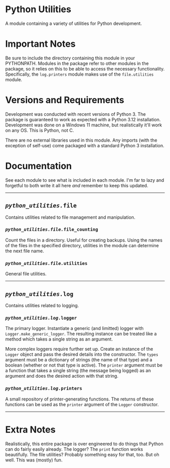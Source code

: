 # Python Utilities
A module containing a variety of utilities for Python development.

# Important Notes
Be sure to include the directory containing this module in your PYTHONPATH.
Modules in the package refer to other modules in the package, so it relies
on this to be able to access the necessary functionality. Specifically,
the <code>log.printers</code> module makes use of the <code>file.utilities</code>
module.

# Versions and Requirements
Development was conducted with recent versions of Python 3. The package is
guaranteed to work as expected with a Python 3.12 installation. Development
was done on a Windows 11 machine, but realistically it'll work on any OS.
This is Python, not C.

There are no external libraries used in this module. Any imports (with the
exception of self-use) come packaged with a standard Python 3 installation.

# Documentation
See each module to see what is included in each module. I'm far to lazy
and forgetful to both write it all here *and* remember to keep this updated.

---

## <code>*python_utilities.*__file__</code>
Contains utilities related to file management and manipulation.

### <code>*python_utilities.file.*__file_counting__</code>
Count the files in a directory. Useful for creating backups.
Using the names of the files in the specified directory, utilities in the
module can determine the next file name.

### <code>*python_utilities.file.*__utilities__</code>
General file utilities.

---

## <code>*python_utilities.*__log__</code>
Contains utilities related to logging.

### <code>*python_utilities.log.*__logger__</code>
The primary logger. Instantiate a generic (and limitted) logger with
`Logger.make_generic_logger`. The resulting instance can be treated like
a method which takes a single string as an argument.

More complex loggers require further set up. Create an instance of the
`Logger` object and pass the desired details into the constructor. The
`types` argument must be a dictionary of strings (the name of that type)
and a boolean (whether or not that type is active). The `printer` argument
must be a function that takes a single string (the message being logged)
as an argument and does the desired action with that string.

### <code>*python_utilities.log.*__printers__</code>
A small repository of printer-generating functions. The returns of these
functions can be used as the `printer` argument of the `Logger` constructor.

---

# Extra Notes
Realistically, this entire package is over engineered to do things that
Python can do fairly easily already. The logger? The `print` function
works beautifully. The file utilities? Probably something easy for that, too.
But oh well. This was (mostly) fun.